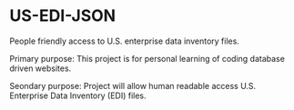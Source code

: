 # US-EDI-JSON

People friendly access to U.S. enterprise data inventory files.

Primary purpose: This project is for personal learning of coding database driven websites.  

Seondary purpose: Project will allow human readable access U.S. Enterprise Data Inventory (EDI) files. 


